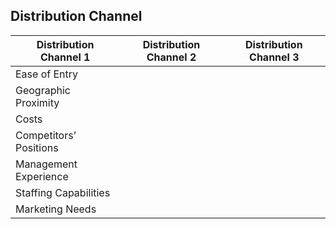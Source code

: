 ## Distribution Channel

| Distribution Channel 1 | Distribution Channel 2 | Distribution Channel 3 |
|---|---|---|
| Ease of Entry             |   |   |
| Geographic Proximity      |   |   |
| Costs                     |   |   |
| Competitors’ Positions    |   |   |
| Management Experience     |   |   |
| Staffing Capabilities     |   |   |
| Marketing Needs           |   |   |
